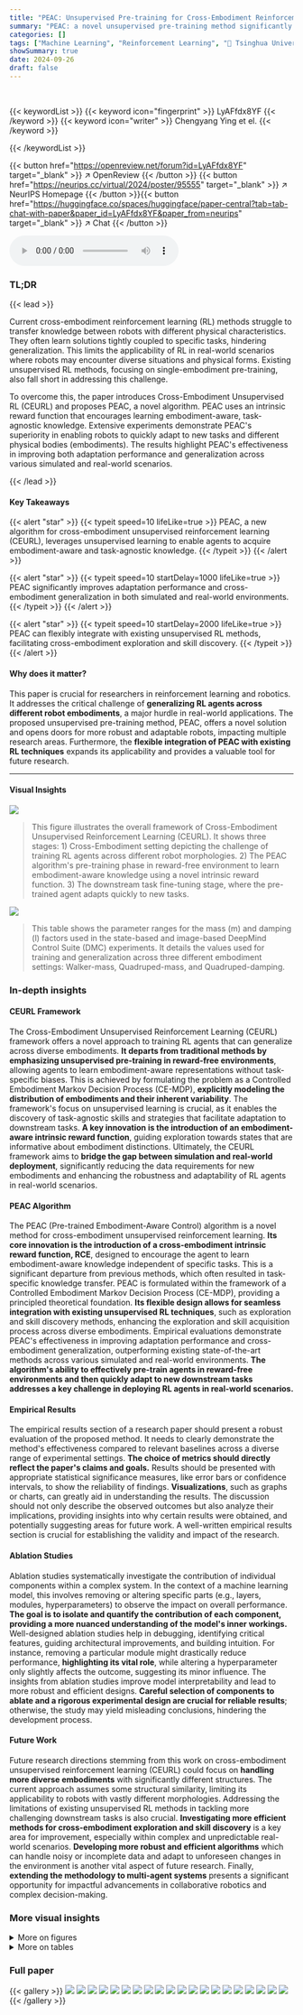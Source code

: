 ```yaml
---
title: "PEAC: Unsupervised Pre-training for Cross-Embodiment Reinforcement Learning"
summary: "PEAC: a novel unsupervised pre-training method significantly improves cross-embodiment generalization in reinforcement learning, enabling faster adaptation to diverse robots and tasks."
categories: []
tags: ["Machine Learning", "Reinforcement Learning", "🏢 Tsinghua University",]
showSummary: true
date: 2024-09-26
draft: false
---
```


<br>

{{< keywordList >}}
{{< keyword icon="fingerprint" >}} LyAFfdx8YF {{< /keyword >}}
{{< keyword icon="writer" >}} Chengyang Ying et el. {{< /keyword >}}
 
{{< /keywordList >}}

{{< button href="https://openreview.net/forum?id=LyAFfdx8YF" target="_blank" >}}
↗ OpenReview
{{< /button >}}
{{< button href="https://neurips.cc/virtual/2024/poster/95555" target="_blank" >}}
↗ NeurIPS Homepage
{{< /button >}}{{< button href="https://huggingface.co/spaces/huggingface/paper-central?tab=tab-chat-with-paper&paper_id=LyAFfdx8YF&paper_from=neurips" target="_blank" >}}
↗ Chat
{{< /button >}}



<audio controls>
    <source src="https://ai-paper-reviewer.com/LyAFfdx8YF/podcast.wav" type="audio/wav">
    Your browser does not support the audio element.
</audio>


### TL;DR


{{< lead >}}

Current cross-embodiment reinforcement learning (RL) methods struggle to transfer knowledge between robots with different physical characteristics.  They often learn solutions tightly coupled to specific tasks, hindering generalization. This limits the applicability of RL in real-world scenarios where robots may encounter diverse situations and physical forms.  Existing unsupervised RL methods, focusing on single-embodiment pre-training, also fall short in addressing this challenge.

To overcome this, the paper introduces Cross-Embodiment Unsupervised RL (CEURL) and proposes PEAC, a novel algorithm.  PEAC uses an intrinsic reward function that encourages learning embodiment-aware, task-agnostic knowledge.  Extensive experiments demonstrate PEAC's superiority in enabling robots to quickly adapt to new tasks and different physical bodies (embodiments). The results highlight PEAC's effectiveness in improving both adaptation performance and generalization across various simulated and real-world scenarios.

{{< /lead >}}


#### Key Takeaways

{{< alert "star" >}}
{{< typeit speed=10 lifeLike=true >}} PEAC, a new algorithm for cross-embodiment unsupervised reinforcement learning (CEURL), leverages unsupervised learning to enable agents to acquire embodiment-aware and task-agnostic knowledge. {{< /typeit >}}
{{< /alert >}}

{{< alert "star" >}}
{{< typeit speed=10 startDelay=1000 lifeLike=true >}} PEAC significantly improves adaptation performance and cross-embodiment generalization in both simulated and real-world environments. {{< /typeit >}}
{{< /alert >}}

{{< alert "star" >}}
{{< typeit speed=10 startDelay=2000 lifeLike=true >}} PEAC can flexibly integrate with existing unsupervised RL methods, facilitating cross-embodiment exploration and skill discovery. {{< /typeit >}}
{{< /alert >}}

#### Why does it matter?
This paper is crucial for researchers in reinforcement learning and robotics.  It addresses the critical challenge of **generalizing RL agents across different robot embodiments**, a major hurdle in real-world applications.  The proposed unsupervised pre-training method, PEAC, offers a novel solution and opens doors for more robust and adaptable robots, impacting multiple research areas.  Furthermore, the **flexible integration of PEAC with existing RL techniques** expands its applicability and provides a valuable tool for future research.

------
#### Visual Insights



![](https://ai-paper-reviewer.com/LyAFfdx8YF/figures_1_1.jpg)

> This figure illustrates the overall framework of Cross-Embodiment Unsupervised Reinforcement Learning (CEURL).  It shows three stages: 1) Cross-Embodiment setting depicting the challenge of training RL agents across different robot morphologies. 2) The PEAC algorithm's pre-training phase in reward-free environment to learn embodiment-aware knowledge using a novel intrinsic reward function.  3) The downstream task fine-tuning stage, where the pre-trained agent adapts quickly to new tasks.





![](https://ai-paper-reviewer.com/LyAFfdx8YF/tables_18_1.jpg)

> This table shows the parameter ranges for the mass (m) and damping (l) factors used in the state-based and image-based DeepMind Control Suite (DMC) experiments.  It details the values used for training and generalization across three different embodiment settings: Walker-mass, Quadruped-mass, and Quadruped-damping.





### In-depth insights


#### CEURL Framework
The Cross-Embodiment Unsupervised Reinforcement Learning (CEURL) framework offers a novel approach to training RL agents that can generalize across diverse embodiments.  **It departs from traditional methods by emphasizing unsupervised pre-training in reward-free environments**, allowing agents to learn embodiment-aware representations without task-specific biases.  This is achieved by formulating the problem as a Controlled Embodiment Markov Decision Process (CE-MDP), **explicitly modeling the distribution of embodiments and their inherent variability**. The framework's focus on unsupervised learning is crucial, as it enables the discovery of task-agnostic skills and strategies that facilitate adaptation to downstream tasks.  **A key innovation is the introduction of an embodiment-aware intrinsic reward function**, guiding exploration towards states that are informative about embodiment distinctions.  Ultimately, the CEURL framework aims to **bridge the gap between simulation and real-world deployment**, significantly reducing the data requirements for new embodiments and enhancing the robustness and adaptability of RL agents in real-world scenarios.

#### PEAC Algorithm
The PEAC (Pre-trained Embodiment-Aware Control) algorithm is a novel method for cross-embodiment unsupervised reinforcement learning.  **Its core innovation is the introduction of a cross-embodiment intrinsic reward function, RCE**, designed to encourage the agent to learn embodiment-aware knowledge independent of specific tasks.  This is a significant departure from previous methods, which often resulted in task-specific knowledge transfer.  PEAC is formulated within the framework of a Controlled Embodiment Markov Decision Process (CE-MDP), providing a principled theoretical foundation.  **Its flexible design allows for seamless integration with existing unsupervised RL techniques**, such as exploration and skill discovery methods, enhancing the exploration and skill acquisition process across diverse embodiments.  Empirical evaluations demonstrate PEAC's effectiveness in improving adaptation performance and cross-embodiment generalization, outperforming existing state-of-the-art methods across various simulated and real-world environments.  **The algorithm's ability to effectively pre-train agents in reward-free environments and then quickly adapt to new downstream tasks addresses a key challenge in deploying RL agents in real-world scenarios.**

#### Empirical Results
The empirical results section of a research paper should present a robust evaluation of the proposed method.  It needs to clearly demonstrate the method's effectiveness compared to relevant baselines across a diverse range of experimental settings. **The choice of metrics should directly reflect the paper's claims and goals.**  Results should be presented with appropriate statistical significance measures, like error bars or confidence intervals, to show the reliability of findings. **Visualizations**, such as graphs or charts, can greatly aid in understanding the results.  The discussion should not only describe the observed outcomes but also analyze their implications, providing insights into why certain results were obtained, and potentially suggesting areas for future work.  A well-written empirical results section is crucial for establishing the validity and impact of the research.

#### Ablation Studies
Ablation studies systematically investigate the contribution of individual components within a complex system.  In the context of a machine learning model, this involves removing or altering specific parts (e.g., layers, modules, hyperparameters) to observe the impact on overall performance.  **The goal is to isolate and quantify the contribution of each component, providing a more nuanced understanding of the model's inner workings.**  Well-designed ablation studies help in debugging, identifying critical features, guiding architectural improvements, and building intuition.  For instance, removing a particular module might drastically reduce performance, **highlighting its vital role**, while altering a hyperparameter only slightly affects the outcome, suggesting its minor influence.  The insights from ablation studies improve model interpretability and lead to more robust and efficient designs.  **Careful selection of components to ablate and a rigorous experimental design are crucial for reliable results**; otherwise, the study may yield misleading conclusions, hindering the development process.

#### Future Work
Future research directions stemming from this work on cross-embodiment unsupervised reinforcement learning (CEURL) could focus on **handling more diverse embodiments** with significantly different structures.  The current approach assumes some structural similarity, limiting its applicability to robots with vastly different morphologies.  Addressing the limitations of existing unsupervised RL methods in tackling more challenging downstream tasks is also crucial.  **Investigating more efficient methods for cross-embodiment exploration and skill discovery** is a key area for improvement, especially within complex and unpredictable real-world scenarios.  **Developing more robust and efficient algorithms** which can handle noisy or incomplete data and adapt to unforeseen changes in the environment is another vital aspect of future research. Finally, **extending the methodology to multi-agent systems** presents a significant opportunity for impactful advancements in collaborative robotics and complex decision-making.


### More visual insights

<details>
<summary>More on figures
</summary>


![](https://ai-paper-reviewer.com/LyAFfdx8YF/figures_5_1.jpg)

> This figure shows the benchmark environments used in the paper to evaluate the proposed PEAC algorithm.  The environments are diverse, including simulated environments from the DeepMind Control Suite (DMC), Robosuite, and Isaacgym.  The environments represent a variety of tasks and robotic platforms, demonstrating the versatility and generalizability of the PEAC approach across different embodiments and challenges.


![](https://ai-paper-reviewer.com/LyAFfdx8YF/figures_6_1.jpg)

> This figure shows the performance comparison of different algorithms on state-based DeepMind Control Suite (DMC) tasks.  Four metrics are presented: Median, Interquartile Mean (IQM), Mean, and Optimality Gap.  Each algorithm was tested across three different embodiment settings and four downstream tasks, with ten random seeds used for each combination, resulting in 120 runs per algorithm. The figure visually represents the performance of PEAC against other state-of-the-art unsupervised reinforcement learning methods. The y-axis represents the algorithm, and the x-axis shows the performance scores.


![](https://ai-paper-reviewer.com/LyAFfdx8YF/figures_6_2.jpg)

> This figure shows the performance comparison of different algorithms on image-based DeepMind Control Suite (DMC) tasks.  Multiple algorithms (including PEAC and its variants) were evaluated across three different embodiment settings and four downstream tasks.  Each data point represents the average of 36 runs (10 seeds x 3 embodiment settings x 4 tasks).  The metrics used are Median, Interquartile Mean (IQM), Mean, and Optimality Gap, providing a comprehensive evaluation of the algorithms' performance in the cross-embodiment setting.


![](https://ai-paper-reviewer.com/LyAFfdx8YF/figures_7_1.jpg)

> This figure illustrates the concept of Cross-Embodiment Unsupervised Reinforcement Learning (CEURL) and the proposed PEAC algorithm. The left panel shows different embodiments and how direct training on downstream tasks can lead to task-specific knowledge, while CEURL pre-trains agents in reward-free settings for embodiment-aware knowledge. The center panel details PEAC, highlighting its intrinsic reward function, and the right panel demonstrates the improved generalization and faster adaptation to downstream tasks.


![](https://ai-paper-reviewer.com/LyAFfdx8YF/figures_8_1.jpg)

> This figure showcases the benchmark environments used in the paper's experiments to evaluate the proposed PEAC algorithm.  These include simulated environments from the DeepMind Control Suite (DMC), Robosuite, and Isaac Gym.  DMC provides various simulated robotic tasks with different state and image-based observation modalities. Robosuite offers a range of robotic manipulation tasks, and Isaac Gym is used for simulating legged robots and real-world scenarios. The diversity of these platforms allows for a comprehensive evaluation of PEAC's performance across different types of robots and tasks.


![](https://ai-paper-reviewer.com/LyAFfdx8YF/figures_8_2.jpg)

> This figure displays ablation studies on the impact of varying pre-training timesteps on the performance of different algorithms in image-based DeepMind Control Suite (DMC).  The x-axis represents the number of pre-training steps (100k, 500k, 1M, and 2M), and the y-axis represents the expert normalized score. The figure visualizes how the performance of different algorithms, including PEAC-LBS, PEAC-DIAYN, and various baselines (LBS, APT, Plan2Explore, RND, ICM, DIAYN, APS, LSD, CIC, Choreographer), changes with the amount of pre-training. This helps understand the impact of pre-training duration on cross-embodiment adaptation and skill discovery.


![](https://ai-paper-reviewer.com/LyAFfdx8YF/figures_24_1.jpg)

> This figure presents an ablation study on the effect of different pre-training steps on the performance of various algorithms in image-based DeepMind Control Suite (DMC) environments.  It shows expert normalized scores for different algorithms (PEAC-DIAYN, LSD, DIAYN, CIC, PEAC-LBS, LBS, Choreographer, APT, Plan2Explore, RND, ICM) across three different embodiment settings (Walker-mass, Quadruped-mass, Quadruped-damping) and an overall average.  The results are shown separately for pre-training steps of 100k, 500k, 1M, and 2M steps, illustrating how the performance of each algorithm changes with varying pre-training durations.


![](https://ai-paper-reviewer.com/LyAFfdx8YF/figures_25_1.jpg)

> This figure visualizes the generalization ability of pre-trained models to unseen embodiments using t-SNE dimensionality reduction.  The plots show the hidden states extracted from the models when sampling trajectories in different, previously unseen embodiments. Different colored points represent states from different embodiments.  The figure illustrates the ability of PEAC-LBS to better distinguish between the different unseen embodiments compared to other baselines.


![](https://ai-paper-reviewer.com/LyAFfdx8YF/figures_27_1.jpg)

> This figure shows four different benchmark environments used in the paper.  These are variations of the walker and cheetah robots, modified to have different leg lengths (Walker-length) and torso lengths (Cheetah-torsolength). These variations were used to test the generalizability of the PEAC algorithm to unseen embodiments with different morphologies.


![](https://ai-paper-reviewer.com/LyAFfdx8YF/figures_28_1.jpg)

> This figure showcases the benchmark environments used to evaluate the PEAC algorithm.  It includes simulated environments from the DeepMind Control Suite (DMC), Robosuite, and Isaac Gym.  These environments represent a variety of robotic platforms and tasks, testing the algorithm's ability to generalize across different embodiments (robot designs and capabilities).  The image visually shows examples of the diverse robots and tasks, highlighting the scope of the experiments.


</details>




<details>
<summary>More on tables
</summary>


![](https://ai-paper-reviewer.com/LyAFfdx8YF/tables_20_1.jpg)
> This table lists the parameters used for the state-based and image-based DeepMind Control Suite (DMC) experiments.  It shows the range of mass values (m) used for the Walker and Quadruped robots and the range of damping values (l) used for the Quadruped robot in both training and generalization phases of the experiments. These parameters define the different embodiments used in the cross-embodiment experiments.

![](https://ai-paper-reviewer.com/LyAFfdx8YF/tables_21_1.jpg)
> This table shows the parameters used for generating different embodiments in both state-based and image-based DeepMind Control Suite (DMC) experiments.  For state-based DMC, three different embodiment distributions are created by varying the mass (Walker-mass, Quadruped-mass) or damping (Quadruped-damping) of the robots.  The table specifies the range of mass or damping values used during training and generalization phases for each embodiment setting.  For image-based DMC, the same three embodiment distributions and parameter ranges are used.

![](https://ai-paper-reviewer.com/LyAFfdx8YF/tables_21_2.jpg)
> This table shows the performance of PEAC and baselines on Robosuite and Isaacgym benchmark environments.  It compares the average cumulative reward achieved by different algorithms across various tasks and robotic platforms (Panda, IIWA, Kinova3, Jaco, and Aliengo).  It highlights PEAC's superior performance in few-shot learning and generalization to unseen embodiments.  The results demonstrate the effectiveness of PEAC in both simulated and real-world environments.

![](https://ai-paper-reviewer.com/LyAFfdx8YF/tables_22_1.jpg)
> This table lists the hyperparameters used for the Isaacgym experiments.  It includes parameters for the Proximal Policy Optimization (PPO) algorithm, such as the clip range, generalized advantage estimation (GAE) lambda, learning rate, reward discount factor, minimum policy standard deviation, number of environments, and batch sizes.  Additionally, it shows the hyperparameters specific to the Pre-trained Embodiment-Aware Control (PEAC) algorithm, including the type of historical information encoder (GRU), the length of the encoded historical information, and the architecture of the embodiment context model (MLP).

![](https://ai-paper-reviewer.com/LyAFfdx8YF/tables_22_2.jpg)
> This table presents the aggregate performance metrics (Median, IQM, Mean, and Optimality Gap) for various unsupervised reinforcement learning algorithms in the state-based DeepMind Control Suite (DMC) benchmark.  Each algorithm was evaluated across three different embodiment settings (different mass or damping), four downstream tasks, and ten random seeds.  The table summarizes the overall performance across all these conditions.  The results show the effectiveness of each algorithm, particularly compared against the proposed PEAC algorithm.

![](https://ai-paper-reviewer.com/LyAFfdx8YF/tables_22_3.jpg)
> This table presents the performance comparison of different reinforcement learning algorithms on state-based DeepMind Control Suite (DMC) tasks.  Four metrics (Median, Interquartile Mean (IQM), Mean, and Optimality Gap) are used to evaluate the performance across three different embodiment settings and four downstream tasks. Each algorithm was trained with 10 different random seeds, resulting in a total of 120 runs (3 embodiment settings * 4 tasks * 10 seeds) for each algorithm.  The table highlights the performance of the PEAC algorithm in comparison to several baselines.

![](https://ai-paper-reviewer.com/LyAFfdx8YF/tables_23_1.jpg)
> This table presents the aggregate performance metrics for various algorithms on image-based DeepMind Control Suite (DMC) tasks.  It shows the median, interquartile mean (IQM), mean, and optimality gap across different algorithms.  The experiments involved 3 embodiment settings, 3 random seeds for each setting, and 4 downstream tasks, resulting in 36 runs per algorithm.

![](https://ai-paper-reviewer.com/LyAFfdx8YF/tables_23_2.jpg)
> This table presents the detailed results of the generalization ability of the fine-tuned models in state-based DeepMind Control Suite (DMC) using unseen embodiments. The average cumulative rewards of different algorithms are shown for different downstream tasks and embodiments (Walker-mass, Quadruped-mass, and Quadruped-damping).  This allows for assessment of the generalization performance of the pre-trained models across various unseen embodiments.

![](https://ai-paper-reviewer.com/LyAFfdx8YF/tables_23_3.jpg)
> This table presents the results of the Robosuite and Isaacgym experiments.  It shows the performance of the PEAC algorithm compared to baselines (ICM, RND, LBS) across various tasks (climb, leap, crawl, tilt) and embodiment settings (Al-disabled). The metrics used to evaluate the performance are not specified in the caption itself but are likely related to the success rate of completing each task or other performance metrics relevant to legged locomotion.  Higher numbers likely indicate better performance.

![](https://ai-paper-reviewer.com/LyAFfdx8YF/tables_24_1.jpg)
> This table presents the aggregate performance metrics for various reinforcement learning algorithms on state-based DeepMind Control Suite (DMC) tasks.  The metrics include median, interquartile mean (IQM), mean, and optimality gap (OG).  Each algorithm was evaluated across three embodiment settings, with ten seeds used for training and evaluation on four downstream tasks per embodiment, resulting in 120 total runs per algorithm.  The table allows comparison of the different algorithms' performance across these metrics, indicating their relative effectiveness and stability.

![](https://ai-paper-reviewer.com/LyAFfdx8YF/tables_25_1.jpg)
> This table presents the ablation study results in state-based DeepMind Control Suite (DMC) by adding the embodiment discriminator to the baselines. The results show that adding the embodiment discriminator to the baselines improves performance, and PEAC still outperforms the baselines.

![](https://ai-paper-reviewer.com/LyAFfdx8YF/tables_25_2.jpg)
> This table presents the average cumulative reward achieved by different algorithms across various downstream tasks in state-based DeepMind Control Suite (DMC) environments. The experiments involve three distinct embodiment settings (Walker-mass, Quadruped-mass, Quadruped-damping) and four downstream tasks (stand, walk, run, flip). Each setting is tested with 10 random seeds, and the average cumulative reward is reported for each algorithm. This table helps to evaluate the generalization performance of each algorithm to unseen embodiments in state-based DMC.

![](https://ai-paper-reviewer.com/LyAFfdx8YF/tables_26_1.jpg)
> This table presents the aggregate performance metrics for various algorithms on state-based DeepMind Control Suite (DMC) tasks.  The metrics shown include median, interquartile mean (IQM), mean, and optimality gap (OG), providing a comprehensive performance summary.  Each algorithm was evaluated across three different embodiment settings, with 10 seeds per setting and four downstream tasks for each seed. This resulted in 120 runs (3 settings * 4 tasks * 10 seeds) per algorithm, ensuring robust statistical analysis.

![](https://ai-paper-reviewer.com/LyAFfdx8YF/tables_26_2.jpg)
> This table presents the average cumulative reward achieved by different reinforcement learning algorithms across various tasks and embodiments in state-based DeepMind Control Suite (DMC).  The results are averaged over 10 seeds for each condition.  The 'evaluation embodiments' refers to test environments that the pre-trained agents were not trained on, demonstrating generalization capacity.

![](https://ai-paper-reviewer.com/LyAFfdx8YF/tables_26_3.jpg)
> This table presents the results of the image-based DMC experiments for the Walker-mass-incline setting.  The results show the average cumulative reward for each of four downstream tasks (stand, walk, run, and flip) for two algorithms: LBS and PEAC-LBS. PEAC-LBS consistently outperforms LBS in all tasks, suggesting its enhanced effectiveness in the more challenging incline terrain.

![](https://ai-paper-reviewer.com/LyAFfdx8YF/tables_27_1.jpg)
> This table presents the quantitative results of applying different algorithms (DIAYN, PEAC-DIAYN, LBS, Choreographer, and PEAC-LBS) to the Walker-Cheetah environment in image-based DeepMind Control Suite (DMC).  The environment involves two different types of robots (Walker and Cheetah) with varying tasks (stand, run, flip). Each algorithm's performance is measured across four distinct task combinations, evaluating its effectiveness in handling the diverse embodiments.

![](https://ai-paper-reviewer.com/LyAFfdx8YF/tables_27_2.jpg)
> This table presents the detailed results of the Walker-Humanoid experiment in image-based DeepMind Control Suite (DMC).  The experiment involves two different robots, a Walker and a Humanoid, each performing various locomotion tasks.  The results show the average cumulative reward (mean of 3 seeds) achieved by each algorithm for different tasks and robot combinations, providing a quantitative comparison of the performance of different algorithms under cross-embodiment conditions.

![](https://ai-paper-reviewer.com/LyAFfdx8YF/tables_27_3.jpg)
> This table presents the results of the experiments conducted on two variations of the image-based DeepMind Control Suite (DMC) benchmark: Walker-length and Cheetah-torso_length.  These variations modify the morphology of the robots, specifically altering leg length (Walker-length) and torso length (Cheetah-torso_length).  The table shows the average cumulative reward achieved by different algorithms across various locomotion tasks (stand, walk, run, flip, run_backward, flip_backward) for each embodiment type.  The algorithms compared include DIAYN, PEAC-DIAYN, LBS, Choreographer, and PEAC-LBS, all of which are discussed extensively in the paper. The table highlights the performance differences of these algorithms across tasks and embodiments, illustrating their ability to generalize across varied morphologies.

</details>




### Full paper

{{< gallery >}}
<img src="https://ai-paper-reviewer.com/LyAFfdx8YF/1.png" class="grid-w50 md:grid-w33 xl:grid-w25" />
<img src="https://ai-paper-reviewer.com/LyAFfdx8YF/2.png" class="grid-w50 md:grid-w33 xl:grid-w25" />
<img src="https://ai-paper-reviewer.com/LyAFfdx8YF/3.png" class="grid-w50 md:grid-w33 xl:grid-w25" />
<img src="https://ai-paper-reviewer.com/LyAFfdx8YF/4.png" class="grid-w50 md:grid-w33 xl:grid-w25" />
<img src="https://ai-paper-reviewer.com/LyAFfdx8YF/5.png" class="grid-w50 md:grid-w33 xl:grid-w25" />
<img src="https://ai-paper-reviewer.com/LyAFfdx8YF/6.png" class="grid-w50 md:grid-w33 xl:grid-w25" />
<img src="https://ai-paper-reviewer.com/LyAFfdx8YF/7.png" class="grid-w50 md:grid-w33 xl:grid-w25" />
<img src="https://ai-paper-reviewer.com/LyAFfdx8YF/8.png" class="grid-w50 md:grid-w33 xl:grid-w25" />
<img src="https://ai-paper-reviewer.com/LyAFfdx8YF/9.png" class="grid-w50 md:grid-w33 xl:grid-w25" />
<img src="https://ai-paper-reviewer.com/LyAFfdx8YF/10.png" class="grid-w50 md:grid-w33 xl:grid-w25" />
<img src="https://ai-paper-reviewer.com/LyAFfdx8YF/11.png" class="grid-w50 md:grid-w33 xl:grid-w25" />
<img src="https://ai-paper-reviewer.com/LyAFfdx8YF/12.png" class="grid-w50 md:grid-w33 xl:grid-w25" />
<img src="https://ai-paper-reviewer.com/LyAFfdx8YF/13.png" class="grid-w50 md:grid-w33 xl:grid-w25" />
<img src="https://ai-paper-reviewer.com/LyAFfdx8YF/14.png" class="grid-w50 md:grid-w33 xl:grid-w25" />
<img src="https://ai-paper-reviewer.com/LyAFfdx8YF/15.png" class="grid-w50 md:grid-w33 xl:grid-w25" />
<img src="https://ai-paper-reviewer.com/LyAFfdx8YF/16.png" class="grid-w50 md:grid-w33 xl:grid-w25" />
<img src="https://ai-paper-reviewer.com/LyAFfdx8YF/17.png" class="grid-w50 md:grid-w33 xl:grid-w25" />
<img src="https://ai-paper-reviewer.com/LyAFfdx8YF/18.png" class="grid-w50 md:grid-w33 xl:grid-w25" />
<img src="https://ai-paper-reviewer.com/LyAFfdx8YF/19.png" class="grid-w50 md:grid-w33 xl:grid-w25" />
<img src="https://ai-paper-reviewer.com/LyAFfdx8YF/20.png" class="grid-w50 md:grid-w33 xl:grid-w25" />
{{< /gallery >}}